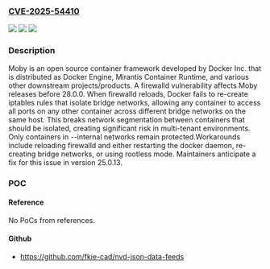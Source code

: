 ### [CVE-2025-54410](https://cve.mitre.org/cgi-bin/cvename.cgi?name=CVE-2025-54410)
![](https://img.shields.io/static/v1?label=Product&message=moby&color=blue)
![](https://img.shields.io/static/v1?label=Version&message=%3C%3D%2025.0.12%20&color=brightgreen)
![](https://img.shields.io/static/v1?label=Vulnerability&message=CWE-909%3A%20Missing%20Initialization%20of%20Resource&color=brightgreen)

### Description

Moby is an open source container framework developed by Docker Inc. that is distributed as Docker Engine, Mirantis Container Runtime, and various other downstream projects/products. A firewalld vulnerability affects Moby releases before 28.0.0. When firewalld reloads, Docker fails to re-create iptables rules that isolate bridge networks, allowing any container to access all ports on any other container across different bridge networks on the same host. This breaks network segmentation between containers that should be isolated, creating significant risk in multi-tenant environments. Only containers in --internal networks remain protected.Workarounds include reloading firewalld and either restarting the docker daemon, re-creating bridge networks, or using rootless mode. Maintainers anticipate a fix for this issue in version 25.0.13.

### POC

#### Reference
No PoCs from references.

#### Github
- https://github.com/fkie-cad/nvd-json-data-feeds

